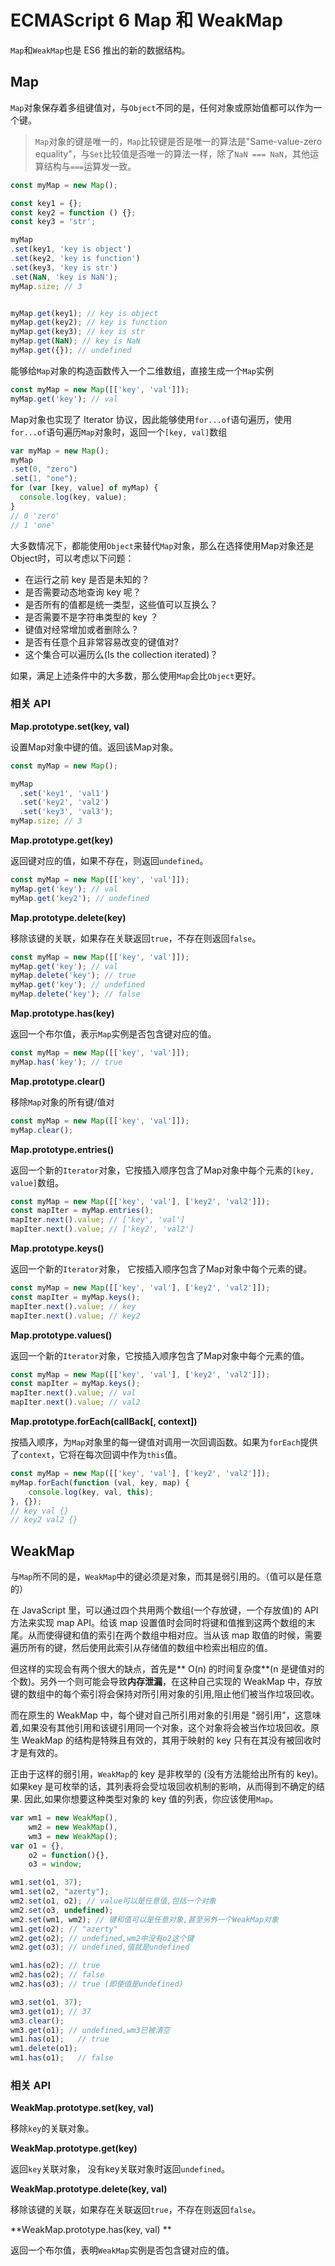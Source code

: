 # ECMAScript 6 Map 和 WeakMap

`Map`和`WeakMap`也是 ES6 推出的新的数据结构。

## Map

`Map`对象保存着多组键值对，与`Object`不同的是，任何对象或原始值都可以作为一个键。

> `Map`对象的键是唯一的，`Map`比较键是否是唯一的算法是"Same-value-zero equality"，与`Set`比较值是否唯一的算法一样，除了`NaN === NaN`，其他运算结构与`===`运算发一致。

```js
const myMap = new Map();

const key1 = {};
const key2 = function () {};
const key3 = 'str';

myMap
.set(key1, 'key is object')
.set(key2, 'key is function')
.set(key3, 'key is str')
.set(NaN, 'key is NaN');
myMap.size; // 3


myMap.get(key1); // key is object
myMap.get(key2); // key is function
myMap.get(key3); // key is str
myMap.get(NaN); // key is NaN
myMap.get({}); // undefined
```

能够给`Map`对象的构造函数传入一个二维数组，直接生成一个`Map`实例

```js
const myMap = new Map([['key', 'val']]);
myMap.get('key'); // val
```

Map对象也实现了 Iterator 协议，因此能够使用`for...of`语句遍历，使用`for...of`语句遍历`Map`对象时，返回一个`[key, val]`数组

```js
var myMap = new Map();
myMap
.set(0, "zero")
.set(1, "one");
for (var [key, value] of myMap) {
  console.log(key, value);
}
// 0 'zero'
// 1 'one'
```

大多数情况下，都能使用`Object`来替代`Map`对象，那么在选择使用Map对象还是Object时，可以考虑以下问题：

* 在运行之前 key 是否是未知的？
* 是否需要动态地查询 key 呢？
* 是否所有的值都是统一类型，这些值可以互换么？
* 是否需要不是字符串类型的 key ？
* 键值对经常增加或者删除么？
* 是否有任意个且非常容易改变的键值对?
* 这个集合可以遍历么\(Is the collection iterated\)？

如果，满足上述条件中的大多数，那么使用`Map`会比`Object`更好。

### 相关 API

**Map.prototype.set\(key, val\)**

设置Map对象中键的值。返回该Map对象。

```js
const myMap = new Map();

myMap
  .set('key1', 'val1')
  .set('key2', 'val2')
  .set('key3', 'val3');
myMap.size; // 3
```

**Map.prototype.get\(key\)**

返回键对应的值，如果不存在，则返回`undefined`。

```js
const myMap = new Map([['key', 'val']]);
myMap.get('key'); // val
myMap.get('key2'); // undefined
```

**Map.prototype.delete\(key\)**

移除该键的关联，如果存在关联返回`true`，不存在则返回`false`。

```js
const myMap = new Map([['key', 'val']]);
myMap.get('key'); // val
myMap.delete('key'); // true
myMap.get('key'); // undefined
myMap.delete('key'); // false
```

**Map.prototype.has\(key\)**

返回一个布尔值，表示`Map`实例是否包含键对应的值。

```js
const myMap = new Map([['key', 'val']]);
myMap.has('key'); // true
```

**Map.prototype.clear\(\)**

移除`Map`对象的所有键/值对

```js
const myMap = new Map([['key', 'val']]);
myMap.clear();
```

**Map.prototype.entries\(\)**

返回一个新的`Iterator`对象，它按插入顺序包含了Map对象中每个元素的`[key, value]`数组。

```js
const myMap = new Map([['key', 'val'], ['key2', 'val2']]);
const mapIter = myMap.entries();
mapIter.next().value; // ['key', 'val']
mapIter.next().value; // ['key2', 'val2']
```

**Map.prototype.keys\(\)**

返回一个新的`Iterator`对象， 它按插入顺序包含了Map对象中每个元素的键。

```js
const myMap = new Map([['key', 'val'], ['key2', 'val2']]);
const mapIter = myMap.keys();
mapIter.next().value; // key
mapIter.next().value; // key2
```

**Map.prototype.values\(\)**

返回一个新的`Iterator`对象，它按插入顺序包含了Map对象中每个元素的值。

```js
const myMap = new Map([['key', 'val'], ['key2', 'val2']]);
const mapIter = myMap.keys();
mapIter.next().value; // val
mapIter.next().value; // val2
```

**Map.prototype.forEach\(callBack\[, context\]\)**

按插入顺序，为`Map`对象里的每一键值对调用一次回调函数。如果为`forEach`提供了`context`，它将在每次回调中作为`this`值。

```js
const myMap = new Map([['key', 'val'], ['key2', 'val2']]);
myMap.forEach(function (val, key, map) {
    console.log(key, val, this);
}, {});
// key val {}
// key2 val2 {}
```

## WeakMap

与`Map`所不同的是，`WeakMap`中的键必须是对象，而其是弱引用的。（值可以是任意的）

在 JavaScript 里，可以通过四个共用两个数组\(一个存放键，一个存放值\)的 API 方法来实现 map API。给该 map 设置值时会同时将键和值推到这两个数组的末尾。从而使得键和值的索引在两个数组中相对应。当从该 map 取值的时候，需要遍历所有的键，然后使用此索引从存储值的数组中检索出相应的值。

但这样的实现会有两个很大的缺点，首先是** O\(n\) 的时间复杂度**\(n 是键值对的个数\)。另外一个则可能会导致**内存泄漏**，在这种自己实现的 WeakMap 中，存放键的数组中的每个索引将会保持对所引用对象的引用,阻止他们被当作垃圾回收。

而在原生的 WeakMap 中，每个键对自己所引用对象的引用是 "弱引用"，这意味着,如果没有其他引用和该键引用同一个对象，这个对象将会被当作垃圾回收。原生 WeakMap 的结构是特殊且有效的，其用于映射的 key 只有在其没有被回收时才是有效的。

正由于这样的弱引用，`WeakMap`的 key 是非枚举的 \(没有方法能给出所有的 key\)。如果key 是可枚举的话，其列表将会受垃圾回收机制的影响，从而得到不确定的结果. 因此,如果你想要这种类型对象的 key 值的列表，你应该使用`Map`。

```js
var wm1 = new WeakMap(),
    wm2 = new WeakMap(),
    wm3 = new WeakMap();
var o1 = {},
    o2 = function(){},
    o3 = window;

wm1.set(o1, 37);
wm1.set(o2, "azerty");
wm2.set(o1, o2); // value可以是任意值,包括一个对象
wm2.set(o3, undefined);
wm2.set(wm1, wm2); // 键和值可以是任意对象,甚至另外一个WeakMap对象
wm1.get(o2); // "azerty"
wm2.get(o2); // undefined,wm2中没有o2这个键
wm2.get(o3); // undefined,值就是undefined

wm1.has(o2); // true
wm2.has(o2); // false
wm2.has(o3); // true (即使值是undefined)

wm3.set(o1, 37);
wm3.get(o1); // 37
wm3.clear();
wm3.get(o1); // undefined,wm3已被清空
wm1.has(o1);   // true
wm1.delete(o1);
wm1.has(o1);   // false
```

### 相关 API

**WeakMap.prototype.set\(key, val\)**

移除`key`的关联对象。

**WeakMap.prototype.get\(key\)**

返回`key`关联对象， 没有key关联对象时返回`undefined`。

**WeakMap.prototype.delete\(key, val\)**

移除该键的关联，如果存在关联返回`true`，不存在则返回`false`。

**WeakMap.prototype.has\(key, val\) **

返回一个布尔值，表明`WeakMap`实例是否包含键对应的值。

